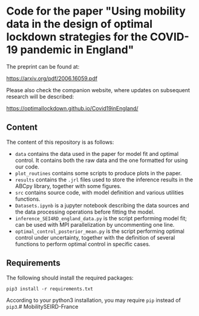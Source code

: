 # Code for the paper "Using mobility data in the design of optimal lockdown strategies for the COVID-19 pandemic in England" 

The preprint can be found at: 

https://arxiv.org/pdf/2006.16059.pdf

Please also check the companion website, where updates on subsequent research will be described: 

https://optimallockdown.github.io/Covid19inEngland/

## Content
The content of this repository is as follows: 

- `data` contains the data used in the paper for model fit and optimal control. It contains both the raw data and the one formatted for using our code.
- `plot_routines` contains some scripts to produce plots in the paper.
- `results` contains the `.jrl` files used to store the inference results in the ABCpy library, together with some figures.
- `src` contains source code, with model definition and various utilities functions.
- `Datasets.ipynb` is a jupyter notebook describing the data sources and the data processing operations before fitting the model. 
- `inference_SEI4RD_england_data.py` is the script performing model fit; can be used with MPI parallelization by uncommenting one line. 
- `optimal_control_posterior_mean.py` is the script performing optimal control under uncertainty, together with the definition of several functions to perform optimal control in specific cases. 

## Requirements

The following should install the required packages:

```
pip3 install -r requirements.txt
```

According to your python3 installation, you may require `pip` instead of `pip3`.# MobilitySEIRD-France
